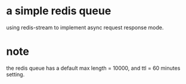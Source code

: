 # a simple redis queue 
using redis-stream to implement async request response mode.

# note
the redis queue has a default max length = 10000, and ttl = 60 minutes setting.